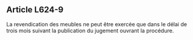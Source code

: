 Article L624-9
----
La revendication des meubles ne peut être exercée que dans le délai de trois
mois suivant la publication du jugement ouvrant la procédure.
